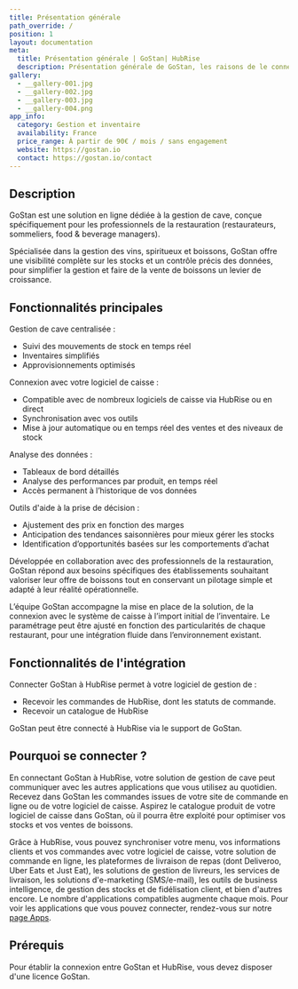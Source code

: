 ```yaml
---
title: Présentation générale
path_override: /
position: 1
layout: documentation
meta:
  title: Présentation générale | GoStan| HubRise
  description: Présentation générale de GoStan, les raisons de le connecter à HubRise et fonctionnalités de l'intégration avec HubRise. Synchronisez et analysez vos données.
gallery:
  - __gallery-001.jpg
  - __gallery-002.jpg
  - __gallery-003.jpg
  - __gallery-004.png
app_info:
  category: Gestion et inventaire
  availability: France
  price_range: À partir de 90€ / mois / sans engagement
  website: https://gostan.io
  contact: https://gostan.io/contact
---
```


## Description

GoStan est une solution en ligne dédiée à la gestion de cave, conçue spécifiquement pour les professionnels de la restauration (restaurateurs, sommeliers, food & beverage managers).

Spécialisée dans la gestion des vins, spiritueux et boissons, GoStan offre une visibilité complète sur les stocks et un contrôle précis des données, pour simplifier la gestion et faire de la vente de boissons un levier de croissance.

## Fonctionnalités principales

Gestion de cave centralisée :

- Suivi des mouvements de stock en temps réel
- Inventaires simplifiés
- Approvisionnements optimisés

Connexion avec votre logiciel de caisse :

- Compatible avec de nombreux logiciels de caisse via HubRise ou en direct
- Synchronisation avec vos outils
- Mise à jour automatique ou en temps réel des ventes et des niveaux de stock

Analyse des données :

- Tableaux de bord détaillés
- Analyse des performances par produit, en temps réel
- Accès permanent à l’historique de vos données

Outils d'aide à la prise de décision :

- Ajustement des prix en fonction des marges
- Anticipation des tendances saisonnières pour mieux gérer les stocks
- Identification d’opportunités basées sur les comportements d’achat

Développée en collaboration avec des professionnels de la restauration, GoStan répond aux besoins spécifiques des établissements souhaitant valoriser leur offre de boissons tout en conservant un pilotage simple et adapté à leur réalité opérationnelle.

L’équipe GoStan accompagne la mise en place de la solution, de la connexion avec le système de caisse à l’import initial de l’inventaire. Le paramétrage peut être ajusté en fonction des particularités de chaque restaurant, pour une intégration fluide dans l’environnement existant.

## Fonctionnalités de l'intégration

Connecter GoStan à HubRise permet à votre logiciel de gestion de :

- Recevoir les commandes de HubRise, dont les statuts de commande.
- Recevoir un catalogue de HubRise

GoStan peut être connecté à HubRise via le support de GoStan.

## Pourquoi se connecter ?

En connectant GoStan à HubRise, votre solution de gestion de cave peut communiquer avec les autres applications que vous utilisez au quotidien.
Recevez dans GoStan les commandes issues de votre site de commande en ligne ou de votre logiciel de caisse.
Aspirez le catalogue produit de votre logiciel de caisse dans GoStan, où il pourra être exploité pour optimiser vos stocks et vos ventes de boissons.

Grâce à HubRise, vous pouvez synchroniser votre menu, vos informations clients et vos commandes avec votre logiciel de caisse, votre solution de commande en ligne, les plateformes de livraison de repas (dont Deliveroo, Uber Eats et Just Eat), les solutions de gestion de livreurs, les services de livraison, les solutions d'e-marketing (SMS/e-mail), les outils de business intelligence, de gestion des stocks et de fidélisation client, et bien d'autres encore. Le nombre d'applications compatibles augmente chaque mois. Pour voir les applications que vous pouvez connecter, rendez-vous sur notre [page Apps](/apps).

## Prérequis

Pour établir la connexion entre GoStan et HubRise, vous devez disposer d'une licence GoStan.
